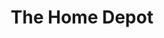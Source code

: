---
title: "The Home Depot"
url: /los-angeles/the-home-depot-west-slauson-avenue-2/
shop: Baumarkt
---